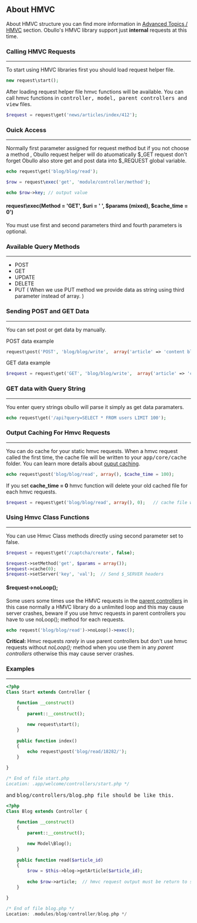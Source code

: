 ## About HMVC

About HMVC structure you can find more information in [Advanced Topics / HMVC](/docs/advanced/hmvc) section. Obullo's HMVC library support just <b>internal</b> requests at this time.

### Calling HMVC Requests

------

To start using HMVC libraries first you should load request helper file.

```php
new request\start();
```

After loading request helper file hmvc functions will be available. You can call hmvc functions in <samp>controller, model, parent controllers and view</samp> files.

```php
$request = request\get('news/articles/index/412');
```

### Ouick Access

------

Normally first parameter assigned for request method but if you not choose a method , Obullo request helper will do atuomatically $_GET request don't forget Obullo also store get and post data into $_REQUEST global variable.

```php
echo request\get('blog/blog/read');
```


```php
$row = request\exec('get', 'module/controller/method');

echo $row->key; // output value
```

#### request\exec(Method = 'GET', $uri = ' ', $params (mixed), $cache_time = 0')

You must use first and second parameters third and fourth parameters is optional.


### Available Query Methods

------

<ul>
    <li>POST</li>
    <li>GET</li>
    <li>UPDATE</li>
    <li>DELETE</li>
    <li>PUT ( When we use PUT method we provide data as string using third parameter instead of array. )</li>
</ul>

### Sending POST and GET Data

------

You can set post or get data by manually.

POST data example

```php
request\post('POST', 'blog/blog/write',  array('article' => 'content blabla'));  // data must be array
```

GET data example

```php
$request = request\get('GET', 'blog/blog/write',  array('article' => 'content blabla'));  // data must be array
```


### GET data with Query String

------

You enter query strings obullo will parse it simply as get data paramaters.

```php
echo request\get('/api?query=SELECT * FROM users LIMIT 100');
```

### Output Caching For Hmvc Requests

------

You can do cache for your static hmvc requests. When a hmvc request called the first time, the cache file will be written to your <samp>app/core/cache</samp> folder. You can learn more details about [ouput caching](#/docs/advanced/caching-and-compression).

```php
echo request\post('blog/blog/read', array(), $cache_time = 100);
```

If you set <b>cache_time = 0</b> hmvc function will delete your old cached file for each hmvc requests. 

```php
$request = request\get('blog/blog/read', array(), 0);   // cache file will be deleted at next page refresh.
```

### Using Hmvc Class Functions

------

You can use Hmvc Class methods directly using second parameter set to false. 

```php
$request = request\get('/captcha/create', false);

$request->setMethod('get', $params = array());
$request->cache(0);
$request->setServer('key', 'val');  // Send $_SERVER headers
```


#### $request->noLoop();

Some users some times use the HMVC requests in the [parent controllers](/docs/general/#working-with-parent-controllers) in this case normally a HMVC library do a unlimited loop and this may cause server crashes, beware if you use hmvc requests in parent controllers you have to use noLoop(); method for each requests.

```php
echo request('blog/blog/read')->noLoop()->exec();
```

**Critical:** Hmvc requests *rarely* in use parent controllers but don't use hmvc requests without *noLoop();* method when you use them in any *parent controllers* otherwise this may cause server crashes.

### Examples

------

```php
<?php
Class Start extends Controller {
    
    function __construct()
    {   
        parent::__construct();

        new request\start();
    }           
    
    public function index()
    {   
        echo request\post('blog/read/18282/');
    }

}

/* End of file start.php 
Location: .app/welcome/controllers/start.php */
```

and <samp>blog/controllers/blog.php</php> file should be like this.

```php
<?php
Class Blog extends Controller {
    
    function __construct()
    {   
        parent::__construct();

        new Model\Blog();
    }           
    
    public function read($article_id)
    {
        $row = $this->blog->getArticle($article_id);   
        
        echo $row->article;  // hmvc request output must be return to string.
    }

}

/* End of file blog.php */
Location: .modules/blog/controller/blog.php */
```